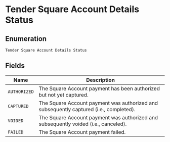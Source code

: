 
# Tender Square Account Details Status

## Enumeration

`Tender Square Account Details Status`

## Fields

| Name | Description |
|  --- | --- |
| `AUTHORIZED` | The Square Account payment has been authorized but not yet captured. |
| `CAPTURED` | The Square Account payment was authorized and subsequently captured (i.e., completed). |
| `VOIDED` | The Square Account payment was authorized and subsequently voided (i.e., canceled). |
| `FAILED` | The Square Account payment failed. |

